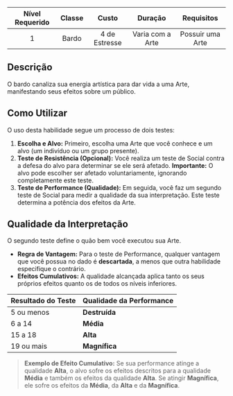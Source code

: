 
| Nível Requerido | Classe | Custo | Duração | Requisitos |
| :---: | :---: | :---: | :---: | :---: |
| 1 | Bardo | 4 de Estresse | Varia com a Arte | Possuir uma Arte |

## Descrição
O bardo canaliza sua energia artística para dar vida a uma Arte, manifestando seus efeitos sobre um público.

## Como Utilizar
O uso desta habilidade segue um processo de dois testes:

1.  **Escolha e Alvo:** Primeiro, escolha uma Arte que você conhece e um alvo (um indivíduo ou um grupo presente).
2.  **Teste de Resistência (Opcional):** Você realiza um teste de Social contra a defesa do alvo para determinar se ele será afetado. **Importante:** O alvo pode escolher ser afetado voluntariamente, ignorando completamente este teste.
3.  **Teste de Performance (Qualidade):** Em seguida, você faz um segundo teste de Social para medir a qualidade da sua interpretação. Este teste determina a potência dos efeitos da Arte.

## Qualidade da Interpretação
O segundo teste define o quão bem você executou sua Arte.

* **Regra de Vantagem:** Para o teste de Performance, qualquer vantagem que você possua no dado é **descartada**, a menos que outra habilidade especifique o contrário.
* **Efeitos Cumulativos:** A qualidade alcançada aplica tanto os seus próprios efeitos quanto os de todos os níveis inferiores.

| Resultado do Teste | Qualidade da Performance |
| :--- | :--- |
| 5 ou menos | **Destruída** |
| 6 a 14 | **Média** |
| 15 a 18 | **Alta** |
| 19 ou mais | **Magnífica** |

> **Exemplo de Efeito Cumulativo:**
> Se sua performance atinge a qualidade **Alta**, o alvo sofre os efeitos descritos para a qualidade **Média** e também os efeitos da qualidade **Alta**. Se atingir **Magnífica**, ele sofre os efeitos da **Média**, da **Alta** e da **Magnífica**.